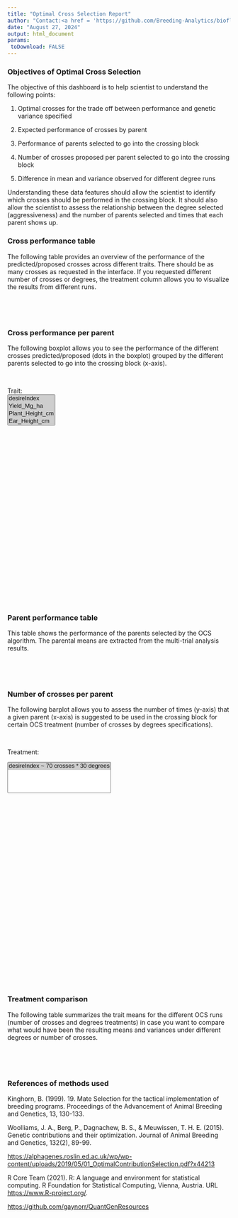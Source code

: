 ```yaml
---
title: "Optimal Cross Selection Report"
author: "Contact:<a href = 'https://github.com/Breeding-Analytics/bioflow' target = '_blank'>Breeding Analytics Team, OneCGIAR</a> breedinganalytics@cgiar.org"
date: "August 27, 2024"  
output: html_document
params:
 toDownload: FALSE
---
```









### Objectives of Optimal Cross Selection

The objective of this dashboard is to help scientist to understand the following points:

1. Optimal crosses for the trade off between performance and genetic variance specified

2. Expected performance of crosses by parent

3. Performance of parents selected to go into the crossing block

4. Number of crosses proposed per parent selected to go into the crossing block

5. Difference in mean and variance observed for different degree runs

Understanding these data features should allow the scientist to identify which crosses should be performed in the crossing block. It should also allow the scientist to assess the relationship between the degree selected (aggressiveness) and the number of parents selected and times that each parent shows up.  

### Cross performance table

The following table provides an overview of the performance of the predicted/proposed crosses across different traits. There should be as many crosses as requested in the interface. If you requested different number of crosses or degrees, the treatment column allows you to visualize the results from different runs.

<p>&nbsp;</p>

<!--html_preserve--><div class="datatables html-widget html-widget-output shiny-report-size html-fill-item" id="ocsApp_1-out5b77e25fc406200f" style="width:100%;height:auto;"></div><!--/html_preserve-->

<p>&nbsp;</p>

### Cross performance per parent

The following boxplot allows you to see the performance of the different crosses predicted/proposed (dots in the boxplot) grouped by the different parents selected to go into the crossing block (x-axis).

<p>&nbsp;</p>
<!--html_preserve--><div class="form-group shiny-input-container">
<label class="control-label" id="ocsApp_1-traitFilterPredictions2D2-label" for="ocsApp_1-traitFilterPredictions2D2">Trait:</label>
<div>
<select id="ocsApp_1-traitFilterPredictions2D2" class="shiny-input-select" multiple="multiple"><option value="desireIndex" selected>desireIndex</option>
<option value="Yield_Mg_ha" selected>Yield_Mg_ha</option>
<option value="Plant_Height_cm" selected>Plant_Height_cm</option>
<option value="Ear_Height_cm" selected>Ear_Height_cm</option></select>
<script type="application/json" data-for="ocsApp_1-traitFilterPredictions2D2">{"plugins":["selectize-plugin-a11y"]}</script>
</div>
</div><!--/html_preserve-->

<!--html_preserve--><div class="plotly html-widget html-widget-output shiny-report-size shiny-report-theme html-fill-item" id="ocsApp_1-out9a65646ca7322276" style="width:100%;height:400px;"></div><!--/html_preserve-->

### Parent performance table

This table shows the performance of the parents selected by the OCS algorithm. The parental means are extracted from the multi-trial analysis results.

<p>&nbsp;</p>

<!--html_preserve--><div class="datatables html-widget html-widget-output shiny-report-size html-fill-item" id="ocsApp_1-out2f77d9f724d6fda7" style="width:100%;height:auto;"></div><!--/html_preserve-->

<p>&nbsp;</p>

### Number of crosses per parent

The following barplot allows you to assess the number of times (y-axis) that a given parent (x-axis) is suggested to be used in the crossing block for certain OCS treatment (number of crosses by degrees specifications).

<p>&nbsp;</p>

<!--html_preserve--><div class="form-group shiny-input-container">
<label class="control-label" id="ocsApp_1-environ-label" for="ocsApp_1-environ">Treatment:</label>
<div>
<select id="ocsApp_1-environ" class="shiny-input-select" multiple="multiple"><option value="desireIndex ~ 70 crosses * 30 degrees" selected>desireIndex ~ 70 crosses * 30 degrees</option></select>
<script type="application/json" data-for="ocsApp_1-environ">{"plugins":["selectize-plugin-a11y"]}</script>
</div>
</div><!--/html_preserve-->

<!--html_preserve--><div class="plotly html-widget html-widget-output shiny-report-size shiny-report-theme html-fill-item" id="ocsApp_1-out583fe1059334f884" style="width:100%;height:400px;"></div><!--/html_preserve-->

<p>&nbsp;</p>

### Treatment comparison

The following table summarizes the trait means for the different OCS runs (number of crosses and degrees treatments) in case you want to compare what would have been the resulting means and variances under different degrees or number of crosses. 

<p>&nbsp;</p>

<!--html_preserve--><div class="datatables html-widget html-widget-output shiny-report-size html-fill-item" id="ocsApp_1-outa83868e1f7d8d1d3" style="width:100%;height:auto;"></div><!--/html_preserve-->

<p>&nbsp;</p>

### References of methods used

Kinghorn, B. (1999). 19. Mate Selection for the tactical implementation of breeding programs. Proceedings of the Advancement of Animal Breeding and Genetics, 13, 130-133.

Woolliams, J. A., Berg, P., Dagnachew, B. S., & Meuwissen, T. H. E. (2015). Genetic contributions and their optimization. Journal of Animal Breeding and Genetics, 132(2), 89-99.

https://alphagenes.roslin.ed.ac.uk/wp/wp-content/uploads/2019/05/01_OptimalContributionSelection.pdf?x44213

R Core Team (2021). R: A language and environment for statistical computing. R Foundation for Statistical Computing, Vienna, Austria. URL https://www.R-project.org/.

https://github.com/gaynorr/QuantGenResources

<p>&nbsp;</p>




